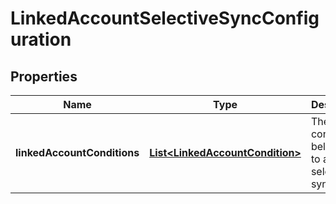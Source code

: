 

# LinkedAccountSelectiveSyncConfiguration


## Properties

Name | Type | Description | Notes
------------ | ------------- | ------------- | -------------
**linkedAccountConditions** | [**List&lt;LinkedAccountCondition&gt;**](LinkedAccountCondition.md) | The conditions belonging to a selective sync. |  [optional] [readonly]



